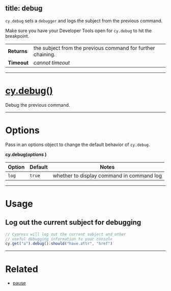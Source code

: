 title: debug
---

`cy.debug` sets a `debugger` and logs the subject from the previous command.

Make sure you have your Developer Tools open for `cy.debug` to hit the breakpoint.

| | |
|--- | --- |
| **Returns** | the subject from the previous command for further chaining. |
| **Timeout** | *cannot timeout* |

***

# [cy.debug()](#section-usage)

Debug the previous command.

***

# Options

Pass in an options object to change the default behavior of `cy.debug`.

**cy.debug(*options* )**

Option | Default | Notes
--- | --- | ---
`log` | `true` | whether to display command in command log

***

# Usage

## Log out the current subject for debugging

```javascript
// Cypress will log out the current subject and other
// useful debugging information to your console
cy.get("a").debug().should("have.attr", "href")
```

***

# Related

- [pause](https://on.cypress.io/api/pause)
